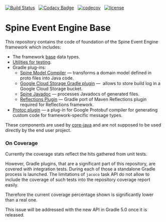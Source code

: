 [![Build Status](https://travis-ci.com/SpineEventEngine/base.svg?branch=master)](https://travis-ci.com/SpineEventEngine/base) &nbsp;
[![Codacy Badge](https://api.codacy.com/project/badge/Grade/80cf6232764843ef878500e05355d0b4)](https://www.codacy.com/app/SpineEventEngine/base?utm_source=github.com&amp;utm_medium=referral&amp;utm_content=SpineEventEngine/base&amp;utm_campaign=Badge_Grade) &nbsp;
[![codecov](https://codecov.io/gh/SpineEventEngine/base/branch/master/graph/badge.svg)](https://codecov.io/gh/SpineEventEngine/base) &nbsp;
[![license](https://img.shields.io/badge/license-Apache%20License%202.0-blue.svg?style=flat)](http://www.apache.org/licenses/LICENSE-2.0)

# Spine Event Engine Base

This repository contains the code of foundation of the Spine Event Engine framework which includes:

* The framework [base](base) data types.
* [Utilities for testing](testlib).
* Gradle plug-ins:
  * [Spine Model Compiler](tools/gradle-plugins/model-compiler) — 
    transforms a domain model defined in proto files into Java code.  
  * [Google Cloud Storage Gradle plugin](tools/gradle-plugins/gcs-plugin) — 
    allows to store build log in a Google Cloud Storage bucket.
  * [Spine Javadoc](tools/gradle-plugins/spine-javadoc) — 
    processes Javadocs of generated files.
  * [Reflections Plugin](tools/gradle-plugins/reflections-plugin) — 
    Gradle port of Maven Reflections plugin required for Reflections framework.
* [Protoc plugin](tools/protoc-plugin) —
    a plug-in for Google Protobuf compiler for generating custom code for framework-specific message
    types.
    
These components are used by [core-java](https://github.com/SpineEventEngine/core-java) and are not
supposed to be used directly by the end user project.

### On Coverage

Currently the coverage stats reflect the hits gathered from unit tests. 

However, Gradle plugins, that are a significant part of this repository, are covered with integration tests. During each of those a standalone Gradle process is launched. The limitations of `jacoco` task API do not allow to include the coverage of such tests into the repository coverage report easily. 

Therefore the current coverage percentage shown is significantly lower than a real one.

This issue will be addressed with the new API in Gradle 5.0 once it is released.

